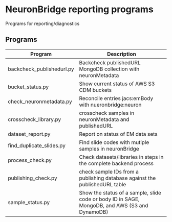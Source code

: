 # NeuronBridge reporting programs

Programs for reporting/diagnostics

## Programs

| Program | Description |
| ------- | ----------- |
| backcheck_publishedurl.py | Backcheck publishedURL MongoDB collection with neuronMetadata |
| bucket_status.py | Show current status of AWS S3 CDM buckets |
| check_neuronmetadata.py | Reconcile entries jacs:emBody with nueronbridge:neuron |
| crosscheck_library.py | crosscheck samples in neuronMetadata and publishedURL |
| dataset_report.py | Report on status of EM data sets |
| find_duplicate_slides.py | Find slide codes with mutiple samples in neuronBridge |
| process_check.py | Check datasets/libraries in steps in the complete backend process |
| publishing_check.py | check sample IDs from a publishing database against the publishedURL table |
| sample_status.py | Show the status of a sample, slide code or body ID in SAGE, MongoDB, and AWS (S3 and DynamoDB) |

